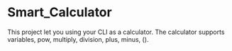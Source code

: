 # Smart_Calculator
This project let you using your CLI as a calculator.
The calculator supports variables, pow, multiply, division, plus, minus, ().
